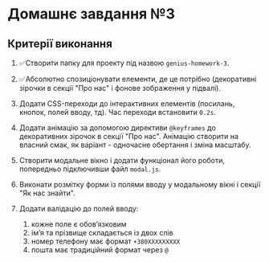 # Домашнє завдання №3

## Критерії виконання

1. ✅Створити папку для проекту під назвою `genius-homework-3`.
2. ✅Абсолютно спозиціонувати елементи, де це потрібно (декоративні зірочки в секції "Про нас" і фонове зображення у підвалі).
3. Додати CSS-переходи до інтерактивних елементів (посилань, кнопок, полей вводу, тд). Час переходи встановити `0.2s`.
4. Додати анімацію за допомогою директиви `@keyframes` до декоративних зірочок в секції "Про нас". Анімацію створити на власний смак, як варіант - одночасне обертання і зміна масштабу.
5. Створити модальне вікно і додати функціонал його роботи, попередньо підключивши файл `modal.js`.
6. Виконати розмітку форми із полями вводу у модальному вікні і секції "Як нас знайти".
7. Додати валідацію до полей вводу:

   1. кожне поле є обовʼязковим
   2. імʼя та прізвище складається із двох слів
   3. номер телефону має формат `+380ХХХХХХХХХ`
   4. пошта має традиційний формат через `@`
